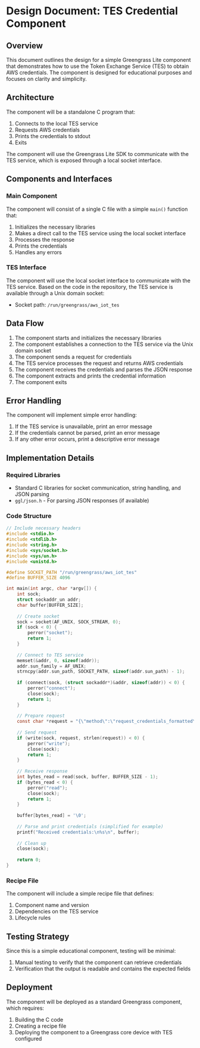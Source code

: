 # Design Document: TES Credential Component

## Overview

This document outlines the design for a simple Greengrass Lite component that demonstrates how to use the Token Exchange Service (TES) to obtain AWS credentials. The component is designed for educational purposes and focuses on clarity and simplicity.

## Architecture

The component will be a standalone C program that:

1. Connects to the local TES service
2. Requests AWS credentials
3. Prints the credentials to stdout
4. Exits

The component will use the Greengrass Lite SDK to communicate with the TES service, which is exposed through a local socket interface.

## Components and Interfaces

### Main Component

The component will consist of a single C file with a simple `main()` function that:

1. Initializes the necessary libraries
2. Makes a direct call to the TES service using the local socket interface
3. Processes the response
4. Prints the credentials
5. Handles any errors

### TES Interface

The component will use the local socket interface to communicate with the TES service. Based on the code in the repository, the TES service is available through a Unix domain socket:

- Socket path: `/run/greengrass/aws_iot_tes`

## Data Flow

1. The component starts and initializes the necessary libraries
2. The component establishes a connection to the TES service via the Unix domain socket
3. The component sends a request for credentials
4. The TES service processes the request and returns AWS credentials
5. The component receives the credentials and parses the JSON response
6. The component extracts and prints the credential information
7. The component exits

## Error Handling

The component will implement simple error handling:

1. If the TES service is unavailable, print an error message
2. If the credentials cannot be parsed, print an error message
3. If any other error occurs, print a descriptive error message

## Implementation Details

### Required Libraries

- Standard C libraries for socket communication, string handling, and JSON parsing
- `ggl/json.h` - For parsing JSON responses (if available)

### Code Structure

```c
// Include necessary headers
#include <stdio.h>
#include <stdlib.h>
#include <string.h>
#include <sys/socket.h>
#include <sys/un.h>
#include <unistd.h>

#define SOCKET_PATH "/run/greengrass/aws_iot_tes"
#define BUFFER_SIZE 4096

int main(int argc, char *argv[]) {
    int sock;
    struct sockaddr_un addr;
    char buffer[BUFFER_SIZE];
    
    // Create socket
    sock = socket(AF_UNIX, SOCK_STREAM, 0);
    if (sock < 0) {
        perror("socket");
        return 1;
    }
    
    // Connect to TES service
    memset(&addr, 0, sizeof(addr));
    addr.sun_family = AF_UNIX;
    strncpy(addr.sun_path, SOCKET_PATH, sizeof(addr.sun_path) - 1);
    
    if (connect(sock, (struct sockaddr*)&addr, sizeof(addr)) < 0) {
        perror("connect");
        close(sock);
        return 1;
    }
    
    // Prepare request
    const char *request = "{\"method\":\"request_credentials_formatted\",\"params\":{}}";
    
    // Send request
    if (write(sock, request, strlen(request)) < 0) {
        perror("write");
        close(sock);
        return 1;
    }
    
    // Receive response
    int bytes_read = read(sock, buffer, BUFFER_SIZE - 1);
    if (bytes_read < 0) {
        perror("read");
        close(sock);
        return 1;
    }
    
    buffer[bytes_read] = '\0';
    
    // Parse and print credentials (simplified for example)
    printf("Received credentials:\n%s\n", buffer);
    
    // Clean up
    close(sock);
    
    return 0;
}
```

### Recipe File

The component will include a simple recipe file that defines:

1. Component name and version
2. Dependencies on the TES service
3. Lifecycle rules

## Testing Strategy

Since this is a simple educational component, testing will be minimal:

1. Manual testing to verify that the component can retrieve credentials
2. Verification that the output is readable and contains the expected fields

## Deployment

The component will be deployed as a standard Greengrass component, which requires:

1. Building the C code
2. Creating a recipe file
3. Deploying the component to a Greengrass core device with TES configured